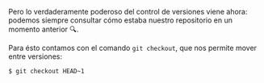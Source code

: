 Pero lo verdaderamente poderoso del control de versiones viene ahora: podemos siempre consultar cómo estaba nuestro repositorio en un momento anterior :mag:.  

Para ésto contamos con el comando `git checkout`, que nos permite mover entre versiones: 

```bash
$ git checkout HEAD~1

```